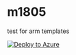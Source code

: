 # m1805
test for arm templates

[![Deploy to Azure](http://azuredeploy.net/deploybutton.png)](https://azuredeploy.net/)
